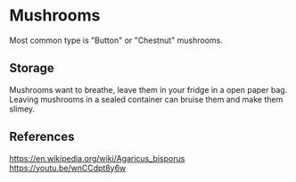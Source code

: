 # Mushrooms
Most common type is "Button" or "Chestnut" mushrooms.

## Storage
Mushrooms want to breathe, leave them in your fridge in a open paper bag. Leaving mushrooms in a sealed container can bruise them and make them slimey.

## References
https://en.wikipedia.org/wiki/Agaricus_bisporus
https://youtu.be/wnCCdpt8y6w
